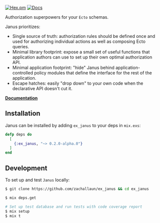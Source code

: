 [![Hex.pm](https://img.shields.io/hexpm/v/ex_janus.svg)](https://hex.pm/packages/ex_janus) [![Docs](https://img.shields.io/badge/hexdocs.pm-docs-8e7ce6.svg)](https://hexdocs.pm/ex_janus)

Authorization superpowers for your `Ecto` schemas.

Janus prioritizes:

* Single source of truth: authorization rules should be defined once and used for authorizing individual actions as well as composing Ecto queries.
* Minimal library footprint: expose a small set of useful functions that application authors can use to set up their own optimal authorization API.
* Minimal application footprint: "hide" Janus behind application- controlled policy modules that define the interface for the rest of the application.
* Escape hatches: easily "drop down" to your own code when the declarative API doesn't cut it.

[**Documentation**](https://hexdocs.pm/ex_janus/Janus.html)

## Installation

Janus can be installed by adding `ex_janus` to your deps in `mix.exs`:

```elixir
defp deps do
  [
    {:ex_janus, "~> 0.2.0-alpha.0"}
  ]
end
```

## Development

To set up and test `Janus` locally:

```bash
$ git clone https://github.com/zachallaun/ex_janus && cd ex_janus

$ mix deps.get

# Set up test database and run tests with code coverage report
$ mix setup
$ mix t
```
